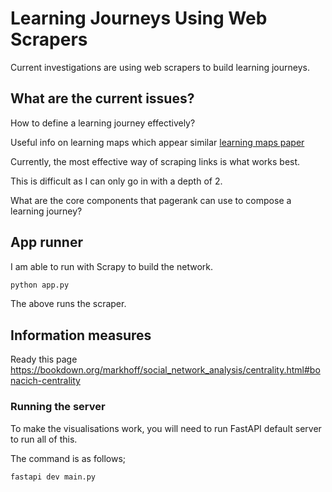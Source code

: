 # Learning Journeys Using Web Scrapers

Current investigations are using web scrapers to build learning journeys.

## What are the current issues?

How to define a learning journey effectively?

Useful info on learning maps which appear similar [learning maps paper](https://www.sciencedirect.com/science/article/pii/S0747563218304527#sec6)

Currently, the most effective way of scraping links is what works best.

This is difficult as I can only go in with a depth of 2.

What are the core components that pagerank can use to compose a learning journey?

## App runner

I am able to run with Scrapy to build the network.

```bash
python app.py
```

The above runs the scraper.

## Information measures

Ready this page https://bookdown.org/markhoff/social_network_analysis/centrality.html#bonacich-centrality

### Running the server

To make the visualisations work, you will need to run FastAPI default server to run all of this.

The command is as follows;
```bash
fastapi dev main.py
```
